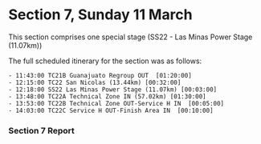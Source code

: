 # Section 7, Sunday 11 March

This section comprises one special stage (SS22 - Las Minas Power Stage (11.07km))

The full scheduled itinerary for the section was as follows:

	- 11:43:00 TC21B Guanajuato Regroup OUT  [01:20:00]
	- 12:15:00 TC22 San Nicolas (13.44km) [00:32:00]
	- 12:18:00 SS22 Las Minas Power Stage (11.07km) [00:03:00]
	- 13:48:00 TC22A Technical Zone IN (57.02km) [01:30:00]
	- 13:53:00 TC22B Technical Zone OUT-Service H IN  [00:05:00]
	- 14:03:00 TC22C Service H OUT-Finish Area IN  [00:10:00]

### Section 7 Report
